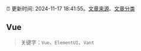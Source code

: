 :alarm_clock: 更新时间: 2024-11-17 18:41:55。[文章来源](/README.md)、[文章分类](/TAGS.md)

## Vue


> 关键字：`Vue`、`ElementUI`、`Vant`



